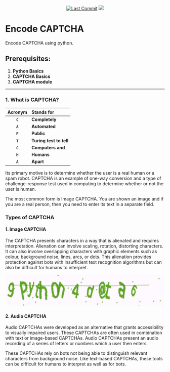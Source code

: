 <p align="center"> 
<a href="https://github.com/milaan9"><img src="https://img.shields.io/static/v1?logo=github&label=maintainer&message=milaan9&color=ff3300" alt="Last Commit"/></a> 
<a href="https://hits.seeyoufarm.com"><img src="https://hits.seeyoufarm.com/api/count/incr/badge.svg?url=https%3A%2F%2Fgithub.com%2Fmilaan9%2F/tree/main/012_Encode_CAPTCHA&count_bg=%231DC92C&title_bg=%23555555&icon=&icon_color=%23E7E7E7&title=views&edge_flat=false"/></a>
</p> 
<!--<img src="https://badges.pufler.dev/contributors/milaan9/01_Python_Introduction?size=50&padding=5&bots=true" alt="milaan9"/>-->
 
 
#  Encode CAPTCHA

Encode CAPTCHA using python.                                                        


## Prerequisites:

1.  <b> Python Basics </b>
2.  <b> CAPTCHA Basics </b>
3.  <b> CAPTCHA module </b>

---

### 1. What is CAPTCHA?

| Acronym | Stands for |
|:---: |:--- |
| **`C`** | **Completely** |
| **`A`** | **Automated** |
| **`P`** | **Public** |
| **`T`** | **Turing test to tell** |
| **`C`** | **Computers and** |
| **`H`** | **Humans** |
| **`A`** | **Apart** |

Its primary motive is to determine whether the user is a real human or a spam robot. CAPTCHA is an example of one-way conversion and a type of challenge-response test used in computing to determine whether or not the user is human.

The most common form is Image CAPTCHA. You are shown an image and if you are a real person, then you need to enter its text in a separate field.

### Types of CAPTCHA

#### 1. Image CAPTCHA
The CAPTCHA presents characters in a way that is alienated and requires interpretation. Alienation can involve scaling, rotation, distorting characters. It can also involve overlapping characters with graphic elements such as colour, background noise, lines, arcs, or dots. This alienation provides protection against bots with insufficient text recognition algorithms but can also be difficult for humans to interpret.

<p align="center">  
 <img src="CAPTCHA_1.png" width="500"/>
</p>  

#### 2. Audio CAPTCHA
Audio CAPTCHAs were developed as an alternative that grants accessibility to visually impaired users. These CAPTCHAs are often used in combination with text or image-based CAPTCHAs. Audio CAPTCHAs present an audio recording of a series of letters or numbers which a user then enters.

These CAPTCHAs rely on bots not being able to distinguish relevant characters from background noise. Like text-based CAPTCHAs, these tools can be difficult for humans to interpret as well as for bots.


